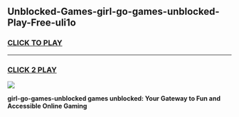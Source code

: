
## Unblocked-Games-girl-go-games-unblocked-Play-Free-uli1o
<h3>
<a href="https://premium76.site?title=girl-go-games-unblocked&ref=18A">CLICK TO PLAY</a></h3>
<hr>

<h3>
<a href="https://premium76.site?title=girl-go-games-unblocked&ref=18A">CLICK 2 PLAY</a>
  
</h3>

<a href="https://premium76.site?title=girl-go-games-unblocked&ref=18A"><img src="https://clearcache.store/games.png"></a>


**girl-go-games-unblocked games unblocked: Your Gateway to Fun and Accessible Online Gaming**
